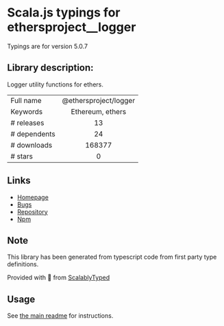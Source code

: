 
# Scala.js typings for ethersproject__logger

Typings are for version 5.0.7

## Library description:
Logger utility functions for ethers.

|                    |                 |
| ------------------ | :-------------: |
| Full name          | @ethersproject/logger |
| Keywords           | Ethereum, ethers |
| # releases         | 13 |
| # dependents       | 24 |
| # downloads        | 168377 |
| # stars            | 0 |

## Links
- [Homepage](https://github.com/ethers-io/ethers.js#readme)
- [Bugs](https://github.com/ethers-io/ethers.js/issues)
- [Repository](https://github.com/ethers-io/ethers.js)
- [Npm](https://www.npmjs.com/package/%40ethersproject%2Flogger)
    


## Note
This library has been generated from typescript code from first party type definitions.

Provided with :purple_heart: from [ScalablyTyped](https://github.com/oyvindberg/ScalablyTyped)

## Usage
See [the main readme](../../readme.md) for instructions.


